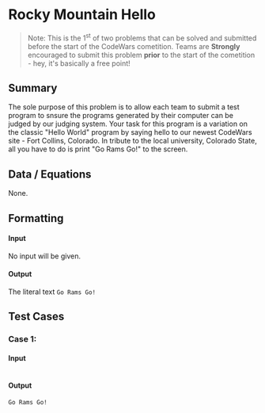 # Rocky Mountain Hello
>Note: This is the 1<sup>st</sup> of two problems that can be solved and submitted before the start of the CodeWars cometition. Teams are **Strongly** encouraged to submit this problem **prior** to the start of the cometition - hey, it's basically a free point!

## Summary
The sole purpose of this problem is to allow each team to submit a test program to snsure the programs generated by their computer can be judged by our judging system. Your task for this program is a variation on the classic "Hello World" program by saying hello to our newest CodeWars site - Fort Collins, Colorado. In tribute to the local university, Colorado State, all you have to do is print "Go Rams Go!" to the screen.

## Data / Equations
None.

## Formatting
#### Input
No input will be given.
#### Output
The literal text ```Go Rams Go!```

## Test Cases

### Case 1:
#### Input
```
```
#### Output
```
Go Rams Go!
```
